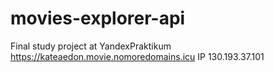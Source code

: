 # movies-explorer-api
Final study project at YandexPraktikum
https://kateaedon.movie.nomoredomains.icu
IP 130.193.37.101
